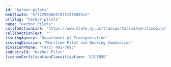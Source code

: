 ```yaml
---
id: "harbor-pilots"
webflowId: "5f7729688e9f87519f6859c2"
urlSlug: "harbor-pilots"
name: "Harbor Pilots"
callToActionLink: "https://www.state.nj.us/transportation/maritimepilot/"
callToActionText: ""
issuingAgency: "Department of Transportation"
issuingDivision: "Maritime Pilot and Docking Commission"
divisionPhone: "(973) 491-7693"
industryId: "Harbor Pilot"
licenseCertificationClassification: "LICENSE"
---
```

